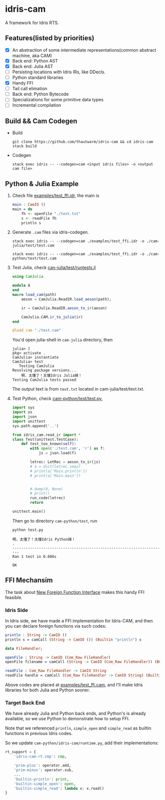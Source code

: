 # idris-cam

A framework for Idris RTS.


## Features(listed by priorities)

- [x] An abstraction of some intermediate representations(common abstract machine, aka CAM)
- [x] Back end: Python AST
- [x] Back end: Julia AST
- [ ] Persisting locations with Idris IRs, like DDecls.
- [ ] Python standard libraries
- [x] Handy FFI
- [ ] Tail call elimation
- [ ] Back end: Python Bytecode
- [ ] Specializations for some primitive data types
- [ ] Incremental compilation

## Build && Cam Codegen

- Build

    ```
    git clone https://github.com/thautwarm/idris-cam && cd idris-cam
    stack build
    ```

- Codegen

    ```
    stack exec idris -- --codegen=cam <input idris files> -o <output cam file>
    ```


## Python & Julia Example


1. Check file [examples/test_ffi.idr](https://github.com/thautwarm/idris-cam/blob/master/examples/test_ffi.idr), the main is

    ```idris
    main : CamIO ()
    main = do
        fh <- openFile "./text.txt"
        s <- readFile fh
        println s
    ```

2. Generate `.cam` files via idris-codegen.

    ```
    stack exec idris -- --codegen=cam ./examples/test_ffi.idr -o ./cam-julia/test/test.cam

    stack exec idris -- --codegen=cam ./examples/test_ffi.idr -o ./cam-python/test/test.cam
    ```

3. Test Julia, check [can-julia/test/runtests.jl](https://github.com/thautwarm/idris-cam/tree/master/cam-julia/test/runtests.jl)

    ```julia
    using CamJulia

    module A
    end
    macro load_cam(path)
        aeson = CamJulia.ReadIR.load_aeson(path);

        ir = CamJulia.ReadIR.aeson_to_ir(aeson)

        CamJulia.CAM.ir_to_julia(ir)
    end

    @load_cam "./test.cam"
    ```

    You'd open julia-shell in `cam-julia` directory, then

    ```
    julia> ]
    pkg> activate .
    CamJulia> instantiate
    CamJulia> test
       Testing CamJulia
    Resolving package versions...
        啊，太懂了！太懂Idris Julia辣！
    Testing CamJulia tests passed
    ```

    The output text is from `text.txt` located in cam-julia/test/text.txt.

4. Test Python, check [cam-python/test/test.py](https://github.com/thautwarm/idris-cam/tree/master/cam-python/test/test.py),

    ```python
    import sys
    import os
    import json
    import unittest
    sys.path.append('..')

    from idris_cam.read_ir import *
    class Test(unittest.TestCase):
        def test_too_known(self):
            with open('./test.cam', 'r') as f:
                js = json.load(f)

            letrec: LetRec = aeson_to_ir(js)
            # a = dict(letrec.seqs)
            # print(a['Main.println'])
            # print(a['Main.main'])


            #.dump(0, None)
            # print()
            run_code(letrec)
            return

    unittest.main()
    ```

    Then go to directory `cam-python/test`, run
    ```
    python test.py

    啊，太懂了！太懂Idris Python辣！
    .
    ----------------------------------------------------------------------
    Ran 1 test in 0.086s

    OK
    ```

## FFI Mechansim


The task about [New Foreign Function Interface](http://docs.idris-lang.org/en/latest/reference/ffi.html)
makes this handy FFI feasible.

### Idris Side

In Idris side, we have made a FFI implementation for Idris-CAM, and then you can
declare foreign functions via such codes:

```idris
println : String -> CamIO ()
println s = camCall (String -> CamIO ()) (Builtin "println") s

data FileHandler;

openFile : String -> CamIO (Com_Raw FileHandler)
openFile filename = camCall (String -> CamIO (Com_Raw FileHandler)) (Builtin "simple_open") filename

readFile : Com_Raw FileHandler -> CamIO String
readFile handle = camCall (Com_Raw FileHandler -> CamIO String) (Builtin "simple_read") handle
```

Above codes are placed at [examples/test_ffi.cam](https://github.com/thautwarm/idris-cam/blob/master/examples/test_ffi.idr), and I'll make Idris libraries for both Julia and Python sooner.


### Target Back End

We have already Julia and Python back ends, and Python's is already available, so we use Python to demonstrate how
to setup FFI.

Note that we referenced `println`, `simple_open` and `simple_read` as builtin functions in previous Idris codes.

So we update `cam-python/idris-cam/runtime.py`, add their
implementations:

```python
rt_support = {
    'idris-cam-rt.cmp': cmp,

    'prim-plus': operator.add,
    'prim-minus': operator.sub,
    ...
    'builtin-println': print,
    'builtin-simple_open': open,
    'builtin-simple_read': lambda x: x.read()
}
```